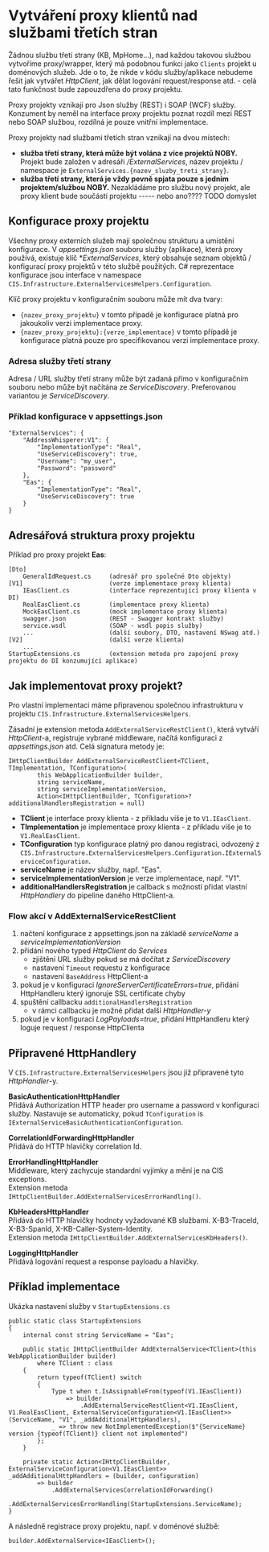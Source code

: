 ﻿# Vytváření proxy klientů nad službami třetích stran
Žádnou službu třetí strany (KB, MpHome...), nad každou takovou službou vytvoříme proxy/wrapper, který má podobnou funkci jako `Clients` projekt u doménových služeb.
Jde o to, že nikde v kódu služby/aplikace nebudeme řešit jak vytvářet *HttpClient*, jak dělat logování request/response atd. - celá tato funkčnost bude zapouzdřena do proxy projektu.

Proxy projekty vznikají pro Json služby (REST) i SOAP (WCF) služby. 
Konzument by neměl na interface proxy projektu poznat rozdíl mezi REST nebo SOAP službou, rozdílná je pouze vnitřní implementace.

Proxy projekty nad službami třetích stran vznikají na dvou místech:
- **služba třetí strany, která může být volána z více projektů NOBY.**  
Projekt bude založen v adresáři */ExternalServices*, název projektu / namespace je `ExternalServices.{nazev_sluzby_treti_strany}`.
- **služba třetí strany, která je vždy pevně spjata pouze s jedním projektem/službou NOBY.** 
Nezakládáme pro službu nový projekt, ale proxy klient bude součástí projektu ----- nebo ano???? TODO domyslet

## Konfigurace proxy projektu
Všechny proxy externích služeb mají společnou strukturu a umístění konfigurace. 
V *appsettings.json* souboru služby (aplikace), která proxy používá, existuje klíč **ExternalServices*, který obsahuje seznam objektů / konfigurací proxy projektů v této službě použitých.
C# reprezentace konfigurace jsou interface v namespace `CIS.Infrastructure.ExternalServicesHelpers.Configuration`.

Klíč proxy projektu v konfiguračním souboru může mít dva tvary:
- `{nazev_proxy_projektu}` v tomto případě je konfigurace platná pro jakoukoliv verzi implementace proxy.
- `{nazev_proxy_projektu}:{verze_implementace}` v tomto případě je konfigurace platná pouze pro specifikovanou verzi implementace proxy.

### Adresa služby třetí strany
Adresa / URL služby třetí strany může být zadaná přímo v konfiguračním souboru nebo může být načítána ze *ServiceDiscovery*.
Preferovanou variantou je *ServiceDiscovery*.

### Příklad konfigurace v appsettings.json
```
"ExternalServices": {
    "AddressWhisperer:V1": {
        "ImplementationType": "Real",
        "UseServiceDiscovery": true,
        "Username": "my_user",
        "Password": "password"
    },
    "Eas": {
        "ImplementationType": "Real",
        "UseServiceDiscovery": true
    }
}
```

## Adresářová struktura proxy projektu
Příklad pro proxy projekt **Eas**:
```
[Dto]
    GeneralIdRequest.cs     (adresář pro společné Dto objekty)
[V1]                        (verze implementace proxy klienta)
    IEasClient.cs           (interface reprezentující proxy klienta v DI)
    RealEasClient.cs        (implementace proxy klienta)
    MockEasClient.cs        (mock implementace proxy klienta)
    swagger.json            (REST - Swagger kontrakt služby)
    service.wsdl            (SOAP - wsdl popis služby)
    ...                     (další soubory, DTO, nastavení NSwag atd.)
[V2]                        (další verze klienta)
    ...                     
StartupExtensions.cs        (extension metoda pro zapojení proxy projektu do DI konzumující aplikace)
```

## Jak implementovat proxy projekt?
Pro vlastní implementaci máme připravenou společnou infrastrukturu v projektu `CIS.Infrastructure.ExternalServicesHelpers`.

Zásadní je extension metoda `AddExternalServiceRestClient()`, která vytváří *HttpClient*-a, registruje vybrané middleware, načítá konfiguraci z *appsettings.json* atd.
Celá signatura metody je:
```
IHttpClientBuilder AddExternalServiceRestClient<TClient, TImplementation, TConfiguration>(
        this WebApplicationBuilder builder, 
        string serviceName, 
        string serviceImplementationVersion,
        Action<IHttpClientBuilder, TConfiguration>? additionalHandlersRegistration = null)
```
- **TClient** je interface proxy klienta - z příkladu víše je to `V1.IEasClient`.
- **TImplementation** je implementace proxy klienta - z příkladu víše je to `V1.RealEasClient`.
- **TConfiguration** typ konfigurace platný pro danou registraci, odvozený z `CIS.Infrastructure.ExternalServicesHelpers.Configuration.IExternalServiceConfiguration`.
- **serviceName** je název služby, např. "Eas".
- **serviceImplementationVersion** je verze implementace, např. "V1".
- **additionalHandlersRegistration** je callback s možností přidat vlastní *HttpHandlery* do pipeline daného HttpClient-a.

### Flow akcí v AddExternalServiceRestClient
1. načtení konfigurace z appsettings.json na základě *serviceName* a *serviceImplementationVersion*
2. přidání nového typed *HttpClient* do *Services*
    * zjištění URL služby pokud se má dočítat z *ServiceDiscovery*
    * nastavení `Timeout` requestu z konfigurace
    * nastavení `BaseAddress` HttpClient-a
3. pokud je v konfiguraci *IgnoreServerCertificateErrors=true*, přidání HttpHandleru který ignoruje SSL certificate chyby
4. spuštění callbacku `additionalHandlersRegistration`
    * v rámci callbacku je možné přidat další *HttpHandler-y*
5. pokud je v konfiguraci *LogPayloads=true*, přidání HttpHandleru který loguje request / response HttpClienta

## Připravené HttpHandlery
V `CIS.Infrastructure.ExternalServicesHelpers` jsou již připravené tyto *HttpHandler*-y.

**BasicAuthenticationHttpHandler**  
Přidává Authorization HTTP header pro username a password v konfiguraci služby.
Nastavuje se automaticky, pokud `TConfiguration` is `IExternalServiceBasicAuthenticationConfiguration`.

**CorrelationIdForwardingHttpHandler**  
Přidává do HTTP hlavičky correlation Id.

**ErrorHandlingHttpHandler**  
Middleware, který zachycuje standardní vyjímky a mění je na CIS exceptions.  
Extension metoda `IHttpClientBuilder.AddExternalServicesErrorHandling()`.

**KbHeadersHttpHandler**  
Přidává do HTTP hlavičky hodnoty vyžadované KB službami. X-B3-TraceId, X-B3-SpanId, X-KB-Caller-System-Identity.    
Extension metoda `IHttpClientBuilder.AddExternalServicesKbHeaders()`.

**LoggingHttpHandler**  
Přidává logování request a response payloadu a hlavičky.

## Příklad implementace
Ukázka nastavení služby v `StartupExtensions.cs`
```
public static class StartupExtensions
{
    internal const string ServiceName = "Eas";

    public static IHttpClientBuilder AddExternalService<TClient>(this WebApplicationBuilder builder)
        where TClient : class
    {
        return typeof(TClient) switch
        {
            Type t when t.IsAssignableFrom(typeof(V1.IEasClient)) 
                => builder
                    .AddExternalServiceRestClient<V1.IEasClient, V1.RealEasClient, ExternalServiceConfiguration<V1.IEasClient>>(ServiceName, "V1", _addAdditionalHttpHandlers),
            _ => throw new NotImplementedException($"{ServiceName} version {typeof(TClient)} client not implemented")
        };
    }

    private static Action<IHttpClientBuilder, ExternalServiceConfiguration<V1.IEasClient>> _addAdditionalHttpHandlers = (builder, configuration)
        => builder
            .AddExternalServicesCorrelationIdForwarding()
            .AddExternalServicesErrorHandling(StartupExtensions.ServiceName);
}
```

A následně registrace proxy projektu, např. v doménové službě:
```
builder.AddExternalService<IEasClient>();
```
